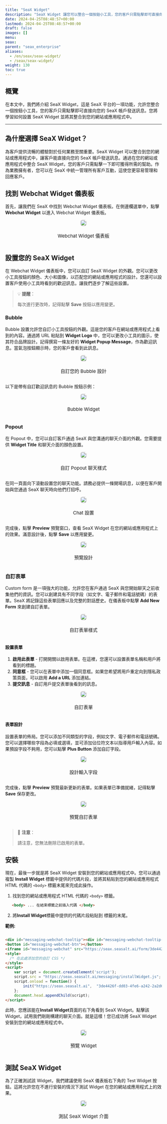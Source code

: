 ```yaml
---
title: "SeaX Widget"
description: "SeaX Widget 讓您可以整合一個按鈕小工具，您的客戶只需點擊即可直接向您的 SeaX 帳戶發送訊息。"
date: 2024-04-25T08:48:57+00:00
lastmod: 2024-04-25T08:48:57+00:00
draft: false
images: []
menu:
seax:
parent: "seax_enterprise"
aliases:
  - /en/seax/seax-widget/
  - /seax/seax-widget/
weight: 130
toc: true
---
```


## 概覽
在本文中，我們將介紹 SeaX Widget，這是 SeaX 平台的一項功能，允許您整合一個按鈕小工具，您的客戶只需點擊即可直接向您的 SeaX 帳戶發送訊息。您將學習如何設置 SeaX Widget 並將其整合到您的網站或應用程式中。

-------------------
## 為什麼選擇 SeaX Widget？
為客戶提供流暢的體驗對於任何業務至關重要。SeaX Widget 可以整合到您的網站或應用程式中，讓客戶能直接向您的 SeaX 帳戶發送訊息。通過在您的網站或應用程式中整合 SeaX Widget，您的客戶只需點擊一下即可獲得所需的幫助。作為業務擁有者，您可以在 SeaX 中統一管理所有客戶互動，這使您更容易管理和回應客戶。

## 找到 Webchat Widget 儀表板
首先，讓我們在 SeaX 中找到 Webchat Widget 儀表板。在側邊欄選單中，點擊 **Webchat Widget** 以進入 Webchat Widget 儀表板。

<div style="display: flex; flex-direction: column; align-items: center;">
<div style="width: 100%; text-align: center; display: flex; flex-direction: column; align-items: center; justify-item: center">
    <a href="/images/seax/en/seax-widget/widget-dashboard.png" target="_blank">
    <img width="100%" style="border-radius: 0.4rem; cursor: zoom-in;" src="/images/seax/en/seax-widget/widget-dashboard.png" alt="">
    </a>
    <p style="margin-top: 20px; font-size: 15px">Webchat Widget 儀表板</p>
</div>
</div>

## 設置您的 SeaX Widget
在 Webchat Widget 儀表板中，您可以自訂 SeaX Widget 的外觀。您可以更改小工具按鈕的顏色、大小和圖像，以匹配您的網站或應用程式的設計。您還可以設置客戶使用小工具時看到的歡迎訊息。讓我們逐步了解這些設置。

> :bulb: **提醒**：
>
> 每次進行更改時，記得點擊 **Save** 按鈕以應用變更。

### Bubble
Bubble 設置允許您自訂小工具按鈕的外觀。這是您的客戶在網站或應用程式上看到的內容。通過將 URL 粘貼到 **Widget Logo** 中，您可以更改小工具的圖示，使其符合品牌設計。記得撰寫一條友好的 **Widget Popup Message**，作為歡迎訊息。當氣泡按鈕顯示時，您的客戶會看到此訊息。

<div style="display: flex; flex-direction: column; align-items: center;">
<div style="width: 100%; text-align: center; display: flex; flex-direction: column; align-items: center; justify-item: center">
    <a href="/images/seax/en/seax-widget/bubble-input.png" target="_blank">
    <img width="100%" style="border-radius: 0.4rem; cursor: zoom-in;" src="/images/seax/en/seax-widget/bubble-input.png" alt="">
    </a>
    <p style="margin-top: 20px; font-size: 15px">自訂您的 Bubble 設計</p>
</div>
</div>

以下是帶有自訂歡迎訊息的 Bubble 按鈕示例：

<div style="display: flex; flex-direction: column; align-items: center;">
<div style="width: 100%; text-align: center; display: flex; flex-direction: column; align-items: center; justify-item: center">
    <a href="/images/seax/en/seax-widget/bubble-result.png" target="_blank">
    <img width="100%" style="border-radius: 0.4rem; cursor: zoom-in;" src="/images/seax/en/seax-widget/bubble-result.png" alt="">
    </a>
    <p style="margin-top: 20px; font-size: 15px">Bubble Widget</p>
</div>
</div>

### Popout

在 Popout 中，您可以自訂客戶通過 SeaX 與您溝通的聊天介面的外觀。您需要提供 **Widget Title** 和聊天介面的顏色設置。

<div style="display: flex; flex-direction: column; align-items: center;">
<div style="width: 100%; text-align: center; display: flex; flex-direction: column; align-items: center; justify-item: center">
    <a href="/images/seax/en/seax-widget/popout-input.png" target="_blank">
    <img width="100%" style="border-radius: 0.4rem; cursor: zoom-in;" src="/images/seax/en/seax-widget/popout-input.png" alt="">
    </a>
    <p style="margin-top: 20px; font-size: 15px">自訂 Popout 聊天樣式</p>
</div>
</div>

在同一頁面向下滾動設置您的聊天功能。請務必提供一條開場訊息，以便在客戶開始與您通過 SeaX 聊天時向他們打招呼。

<div style="display: flex; flex-direction: column; align-items: center;">
<div style="width: 100%; text-align: center; display: flex; flex-direction: column; align-items: center; justify-item: center">
    <a href="/images/seax/en/seax-widget/chat-setup.png" target="_blank">
    <img width="100%" style="border-radius: 0.4rem; cursor: zoom-in;" src="/images/seax/en/seax-widget/chat-setup.png" alt="">
    </a>
    <p style="margin-top: 20px; font-size: 15px">Chat 設置</p>
</div>
</div>

完成後，點擊 **Preview** 預覽窗口，查看 SeaX Widget 在您的網站或應用程式上的效果。滿意設計後，點擊 **Save** 以應用變更。

<div style="display: flex; flex-direction: column; align-items: center;">
<div style="width: 100%; text-align: center; display: flex; flex-direction: column; align-items: center; justify-item: center">
    <a href="/images/seax/en/seax-widget/popout-preview.png" target="_blank">
    <img width="100%" style="border-radius: 0.4rem; cursor: zoom-in;" src="/images/seax/en/seax-widget/popout-preview.png" alt="">
    </a>
    <p style="margin-top: 20px; font-size: 15px">預覽設計</p>
</div>
</div>

### 自訂表單
Custom form 是一項強大的功能，允許您在客戶通過 SeaX 與您開始聊天之前收集他們的資訊。您可以創建具有不同字段（如文字、電子郵件和電話號碼）的表單。SeaX 將記錄這些表單回應以及完整的對話歷史。在儀表板中點擊 **Add New Form** 來創建自訂表單。

<div style="display: flex; flex-direction: column; align-items: center;">
<div style="width: 100%; text-align: center; display: flex; flex-direction: column; align-items: center; justify-item: center">
    <a href="/images/seax/zh/form-setup.png" target="_blank">
    <img width="100%" style="border-radius: 0.4rem; cursor: zoom-in;" src="/images/seax/zh/form-setup.png" alt="">
    </a>
    <p style="margin-top: 20px; font-size: 15px">自訂表單樣式</p>
</div>
</div>

#### 設置表單

1. **啟用此表單** - 打開開關以啟用表單。在這裡，您還可以設置表單名稱和用戶將看到的標題。
2. **同意框** - 您可以在表單中添加一個同意框。如果您希望將用戶重定向到隱私政策頁面，可以啟用 **Add a URL** 添加連結。
3. **提交訊息** - 自訂用戶提交表單後看到的訊息。

<div style="display: flex; flex-direction: column; align-items: center;">
<div style="width: 100%; text-align: center; display: flex; flex-direction: column; align-items: center; justify-item: center">
    <a href="/images/seax/en/seax-widget/form-view.png" target="_blank">
    <img width="100%" style="border-radius: 0.4rem; cursor: zoom-in;" src="/images/seax/en/seax-widget/form-view.png" alt="">
    </a>
    <p style="margin-top: 20px; font-size: 15px">自訂表單</p>
</div>
</div>

#### 表單設計
設置表單的佈局。您可以添加不同類型的字段，例如文字、電子郵件和電話號碼。您可以選擇哪些字段為必填或選填，並可添加佔位符文本以指導用戶輸入內容。如果預設字段不夠用，您可以點擊 **Plus Button** 添加自訂字段。

<div style="display: flex; flex-direction: column; align-items: center;">
<div style="width: 100%; text-align: center; display: flex; flex-direction: column; align-items: center; justify-item: center">
    <a href="/images/seax/en/seax-widget/form-design.png" target="_blank">
    <img width="100%" style="border-radius: 0.4rem; cursor: zoom-in;" src="/images/seax/en/seax-widget/form-design.png" alt="">
    </a>
    <p style="margin-top: 20px; font-size: 15px">設計輸入字段</p>
</div>
</div>

完成後，點擊 **Preview** 預覽最新更新的表單。如果表單已準備就緒，記得點擊 **Save** 保存更改。

<div style="display: flex; flex-direction: column; align-items: center;">
<div style="width: 100%; text-align: center; display: flex; flex-direction: column; align-items: center; justify-item: center">
    <a href="/images/seax/en/seax-widget/form-preview.png" target="_blank">
    <img width="100%" style="border-radius: 0.4rem; cursor: zoom-in;" src="/images/seax/en/seax-widget/form-preview.png" alt="">
    </a>
    <p style="margin-top: 20px; font-size: 15px">預覽自訂表單</p>
</div>
</div>

> :pushpin: **注意**：
>
> 請注意，您無法刪除已啟用的表單。

## 安裝

現在，最後一步就是將 SeaX Widget 安裝到您的網站或應用程式中。您可以通過複製 **Install Widget** 標籤中提供的代碼片段，並將其粘貼到您的網站或應用程式 HTML 代碼的 `<body>` 標籤末尾來完成此操作。

1. 找到您的網站或應用程式 HTML 代碼的 `<body>` 標籤。
```html
   <body> ... 在結束標籤之前插入代碼 </body>
```

2. 將**Install Widget**標籤中提供的代碼片段粘貼到 <body> 標籤的末尾。

**範例:**
```html

<div id="messaging-webchat-tooltip"><div id="messaging-webchat-tooltip--inner"></div></div>
<button id="messaging-webchat-btn"></button>
<iframe id="messaging-webchat" src="https://seax.seasalt.ai/form/3de4426f-dd03-4fe6-a242-2a2d6ddb4e02"></iframe>
<style>
  /* 在此處添加您的自訂 CSS */
</style>
<script>
    var script = document.createElement('script');
    script.src = "https://seax.seasalt.ai/messaging/installWidget.js";
    script.onload = function() {
        init("https://seax.seasalt.ai",  "3de4426f-dd03-4fe6-a242-2a2d6ddb4e02");
    };
    document.head.appendChild(script);
</script>
```

此時，您應該能在**Install Widget**頁面的右下角看到 SeaX Widget。點擊該 Widget，試用我們剛剛構建的聊天介面。就是這樣！您已成功將 SeaX Widget 安裝到您的網站或應用程式中。

<div style="display: flex; flex-direction: column; align-items: center;"> <div style="width: 60%; text-align: center; display: flex; flex-direction: column; align-items: center; justify-item: center"> <a href="/images/seax/en/seax-widget/widget-done.png" target="_blank"> <img width="100%" style="border-radius: 0.4rem; cursor: zoom-in;" src="/images/seax/en/seax-widget/widget-done.png" alt=""> </a> <p style="margin-top: 20px; font-size: 15px">預覽 Widget</p> </div> </div>


## 測試 SeaX Widget
為了正確測試該 Widget，我們建議使用 SeaX 儀表板右下角的 Test Widget 按鈕。這將允許您在不進行安裝的情況下測試 Widget 在您的網站或應用程式上的效果。

<div style="display: flex; flex-direction: column; align-items: center;">
<div style="width: 80%; text-align: center; display: flex; flex-direction: column; align-items: center; justify-item: center">
    <a href="/images/seax/en/seax-widget/test-widget.png" target="_blank">
    <img width="100%" style="border-radius: 0.4rem; cursor: zoom-in;" src="/images/seax/en/seax-widget/test-widget.png" alt="">
    </a>
    <p style="margin-top: 20px; font-size: 15px">測試 SeaX Widget 介面</p>
</div>
</div>

